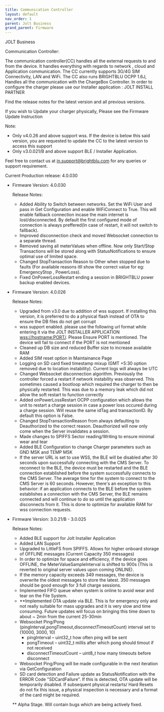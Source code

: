 ```yaml
---
title: Communication Controller
layout: default
nav_order: 1
parent: Jolt Business
grand_parent: Firmware
---
```


JOLT Business

Communication Controller:

The communication controller(CC) handles all the external requests to and from the device. It handles everything with regards to network , cloud and Application communication. The CC currently supports 3G/4G SIM Connectivity, LAN and WiFi. The CC also runs BRIGHTBLU OCPP 1.6J, Handles all the communication with the ChargeBox Controller. In order to configure the charger please use our Installer application : JOLT INSTALL PARTNER

Find the release notes for the latest version and all previous versions.

If you wish to Update your charger physically, Please see the Firmware Update Instruction

Note:
* Only v4.0.26 and above support wss. If the device is below this said version, you are requested to update the CC to the latest version to access this support
* Only v3.0.021/B and above support BLE / Installer Application.


Feel free to contact us at in.support@brightblu.com for any queries or support requirement.

Current Production release: 4.0.030

* Firmware Version: 4.0.030

    Release Notes:
    - Added Ability to Switch between networks. Set the WiFi User and pass in Get Configuration and enable WiFiConnect to True. This will enable fallback connection incase the main internet is lost/disconnected. By default the first configured mode of connection is always preffered(In case of restart, it will not switch to fallback).
    - Improved disconnection check and moved Websocket connection to a separate thread.
    - Removed saving all meterValues when offline. Now only Start/Stop Transactions will be stored along with StatusNotifications to ensure optimal use of limited space.
    - Changed StopTransaction Reason to Other when stopped due to faults (For available reasons itll show the correct value for eg: EmergencyStop , PowerLoss).
    - Fixed OnPowerLossRestart ending a session in BRIGHTBLU power backup enabled devices.



* Firmware Version: 4.0.026

    Release Notes:
    - Upgraded from v3.0 due to addition of wss support. If installing this version, it is preferred to do a physical flash instead of OTA to ensure the DB files do not get corrupt
    - wss support enabled. please use the following url format while entering it via the JOLT INSTALLER APPLICATION
        <wss://hostname:PORT/>. Please Ensure PORT is mentioned. The device will fail to connect if the PORT is not mentioned
    - Cleaned up DB size and reduced Buffer size to increase available RAM
    - Added SIM reset option in Maintainance Page
    - Logging on SD card fixed timestamp mixup (GMT +5:30 option removed due to location instability). Current logs will always be UTC
    - Changed Websocket disconnection algorithm. Previously the controller forced a restart if network instability was observed. This sometimes caused a bootloop which required the charger to then be physically restarted. This was due to a memory leak which did not allow the soft restart to function correctly
    - Added onPowerLossRestart OCPP configuration which allows the unit to restart a charge session in case a power loss occured during a charge session. Will reuse the same idTag and transactionID. By default this option is False.
    - Changed StopTransactionReason from always defaulting to Deauthorized to the correct reason. Deauthorized will now only come when the Server invalidates a session.
    - Made changes to SPIFFS Sector reading/Writing to ensure minimal wear and tear
    - Added BLE Configuration to change Charger parameters such as GND MSK and TEMP MSK
    - If the server URL is set to use WSS, the BLE will be disabled after 30 seconds upon successfully connecting with the CMS Server. To reconnect to the BLE, the device must be restarted and the BLE connection established before the system successfully connects to the CMS Server. The average time for the system to connect to the CMS Server is 60 seconds. However, there's an exception to this behavior: if an application connects to the BLE before the system establishes a connection with the CMS Server, the BLE remains connected and will continue to do so until the application disconnects from it. This is done to optimize for available RAM for wss connection requests.


* Firmware Version: 3.0.21/B - 3.0.025

    Release Notes:
    - Added BLE support for Jolt Installer Application
    - Added LAN Support
    - Upgraded to LittleFS from SPIFFS. Allows for higher onboard storage of OFFLINE messages (Current Capacity 350 messages)
    - In order to optimize for space and efficiency, if the device goes OFFLINE, the MeterValueSampleInterval is shifted to 900s (This is reverted to original server values upon coming ONLINE).
    - If the memory capacity exceeds 349 messages, the device is overwrite the oldest messages to store the latest. 350 messages should be good enough for 3 full charge sessions.
    - Implemented FIFO queue when system is online to avoid wear and tear on the File System.
    - **Implemented OTA update via BLE. This is for emergency only and not really suitable for mass upgrades and it is very slow and time consuming. Future updates will focus on bringing this time down to about ~ 2min from the current 25-30min
    - Websocket Ping/Pong (pingInterval,pongTimeout,disconnectTimeoutCount) interval set to (10000, 3000, 10)
        * pingInterval – uint32_t how often ping will be sent
        * pongTimeout – uint32_t millis after which pong should timout if not received
        * disconnectTimeoutCount – uint8_t how many timeouts before disconnect
    - Websocket Ping/Pong will be made configurable in the next iteration via GetConfiguration
    - SD card detection and Failure update as StatusNotification with the ERROR Code "SDCardFailure". If this is detected, OTA update will be temporarily disabled. If subsequent physical restarts/ Hard Resets do not fix this issue, a physical inspection is necessary and a format of the card might be required.


    ** Alpha Stage. Will contain bugs which are being actively fixed.